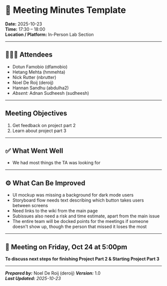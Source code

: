 # 📝 Meeting Minutes Template

**Date:** 2025-10-23  
**Time:** 17:30 – 18:00  
**Location / Platform:** In-Person Lab Section

---

## 🧑‍🤝‍🧑 Attendees

- Dotun Famobio (dfamobio)
- Hetang Mehta (hmmehta)
- Nick Rutter (nbrutter)
- Noel De Roij (deroij)
- Hannan Sandhu (abdulha2)
- _Absent:_ Adnan Sudheesh (sudheesh)

---

## Meeting Objectives

1. Get feedback on project part 2
2. Learn about project part 3

---

## ✅ What Went Well

- We had most things the TA was looking for

---

## ⚙️ What Can Be Improved

- UI mockup was missing a background for dark mode users
- Storyboard flow needs text describing which button takes users between screens
- Need links to the wiki from the main page
- Subissues also need a risk and time estimate, apart from the main issue
- The entire team will be docked points for the meetings if someone doesn't show up, though the person that missed it loses the most

---

## 💬 Meeting on Friday, Oct 24 at 5:00pm

**To discuss next steps for finishing Project Part 2 & Starting Project Part 3**

---

_**Prepared by:**_ Noel De Roij (deroij)
_**Version:**_ 1.0  
_**Last Updated:** 2025-10-23_
